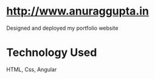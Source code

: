 # http://www.anuraggupta.in
Designed and deployed my portfolio website

# Technology Used
HTML, Css, Angular
